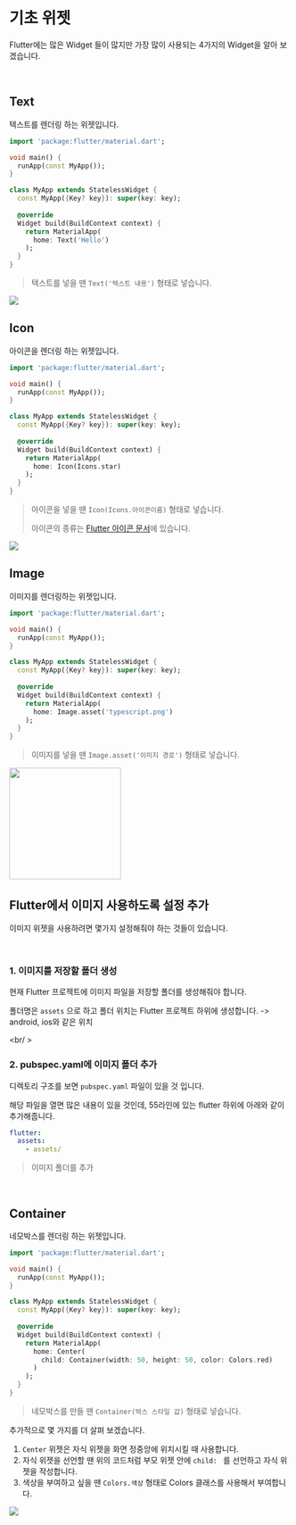 # 기초 위젯

Flutter에는 많은 Widget 들이 많지만 가장 많이 사용되는 4가지의 Widget을 알아 보겠습니다.

<br/>

## Text

텍스트를 렌더링 하는 위젯입니다.

``` dart
import 'package:flutter/material.dart';

void main() {
  runApp(const MyApp());
}

class MyApp extends StatelessWidget {
  const MyApp({Key? key}): super(key: key);
  
  @override
  Widget build(BuildContext context) {
    return MaterialApp(
      home: Text('Hello')
    );
  }
}
```

> 텍스트를 넣을 땐 `Text('텍스트 내용')` 형태로 넣습니다.

<img src="https://user-images.githubusercontent.com/68320595/212278169-361f6e8e-459a-437b-88ed-b0b1f5d46486.png" />

<br />

## Icon

아이콘을 렌더링 하는 위젯입니다.

``` dart
import 'package:flutter/material.dart';

void main() {
  runApp(const MyApp());
}

class MyApp extends StatelessWidget {
  const MyApp({Key? key}): super(key: key);
  
  @override
  Widget build(BuildContext context) {
    return MaterialApp(
      home: Icon(Icons.star)
    );
  }
}
```

> 아이콘을 넣을 땐 `Icon(Icons.아이콘이름)`  형태로 넣습니다.
>
> 아이콘의 종류는 [Flutter 아이콘 문서](https://api.flutter.dev/flutter/material/Icons-class.html)에 있습니다.

<img src="https://user-images.githubusercontent.com/68320595/212278734-494921ca-8cc3-46ed-ba14-19189cd0f470.png" />

<br/>

## Image

이미지를 렌더링하는 위젯입니다.

``` dart
import 'package:flutter/material.dart';

void main() {
  runApp(const MyApp());
}

class MyApp extends StatelessWidget {
  const MyApp({Key? key}): super(key: key);
  
  @override
  Widget build(BuildContext context) {
    return MaterialApp(
      home: Image.asset('typescript.png')
    );
  }
}
```

> 이미지를 넣을 땐 `Image.asset('이미지 경로')` 형태로 넣습니다.

<img src="https://user-images.githubusercontent.com/68320595/212282200-2ab38d31-2b47-4eb4-9fde-21e15f178913.png" width="200" />

<br />

## Flutter에서 이미지 사용하도록 설정 추가

이미지 위젯을 사용하려면 몇가지 설정해줘야 하는 것들이 있습니다.

<br/>

### 1. 이미지를 저장할 폴더 생성

현재 Flutter 프로젝트에 이미지 파일을 저장할 폴더를 생성해줘야 합니다.

폴더명은 `assets` 으로 하고 폴더 위치는 Flutter 프로젝트 하위에 생성합니다. -> android, ios와 같은 위치

<br/ >

### 2. pubspec.yaml에 이미지 폴더 추가

디렉토리 구조를 보면 `pubspec.yaml` 파일이 있을 것 입니다.

해당 파일을 열면 많은 내용이 있을 것인데, 55라인에 있는 flutter 하위에 아래와 같이 추가해줍니다.

``` yaml
flutter:
  assets:
    - assets/
```

> 이미지 폴더를 추가

<br />

## Container

네모박스를 렌더링 하는 위젯입니다.

``` dart
import 'package:flutter/material.dart';

void main() {
  runApp(const MyApp());
}

class MyApp extends StatelessWidget {
  const MyApp({Key? key}): super(key: key);
  
  @override
  Widget build(BuildContext context) {
    return MaterialApp(
      home: Center(
        child: Container(width: 50, height: 50, color: Colors.red)
      )
    );
  }
}
```

> 네모박스를 만들 땐 `Container(박스 스타일 값)` 형태로 넣습니다.

추가적으로 몇 가지를 더 살펴 보겠습니다.

1. `Center` 위젯은 자식 위젯을 화면 정중앙에 위치시킬 때 사용합니다.
2. 자식 위젯을 선언할 땐 위의 코드처럼 부모 위젯 안에 `child: ` 를 선언하고 자식 위젯을 작성합니다.
3. 색상을 부여하고 싶을 땐 `Colors.색상` 형태로 Colors 클래스를 사용해서 부여합니다.

<img src="https://user-images.githubusercontent.com/68320595/212286620-cf050bab-6af8-4bbb-baf3-6ccde0926845.png" />